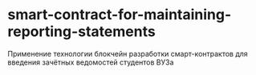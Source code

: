 # smart-contract-for-maintaining-reporting-statements
Применение технологии блокчейн разработки смарт-контрактов для введения зачётных ведомостей студентов ВУЗа
